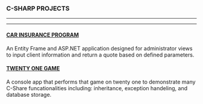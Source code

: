 ### C-SHARP PROJECTS ###
---
---

#### [CAR INSURANCE PROGRAM](https://github.com/esievaughn/C-Sharp-Projects/tree/master/CarInsurance) ####
An Entity Frame and ASP.NET application designed for administrator views to input client information and return a quote based on defined parameters.

#### [TWENTY ONE GAME](https://github.com/esievaughn/C-Sharp-Projects/tree/master/TwentyOne) ####
A console app that performs that game on twenty one to demonstrate many C-Share funcationalities including: inheritance, exception handeling, and database storage.
